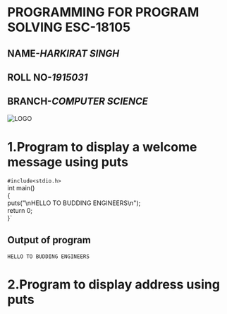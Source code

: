 
# **PROGRAMMING FOR PROGRAM SOLVING ESC-18105**
## NAME-*HARKIRAT SINGH*
## ROLL NO-*1915031*
## BRANCH-*COMPUTER SCIENCE*
![LOGO]()

# 1.Program to display a welcome message using puts  

`#include<stdio.h>`   
int main()                                                                                                 
{  
puts("\nHELLO TO BUDDING ENGINEERS\n");  
return 0;  
}`    
## Output of program  

`HELLO TO BUDDING ENGINEERS`  

# 2.Program to display address using puts  

        
